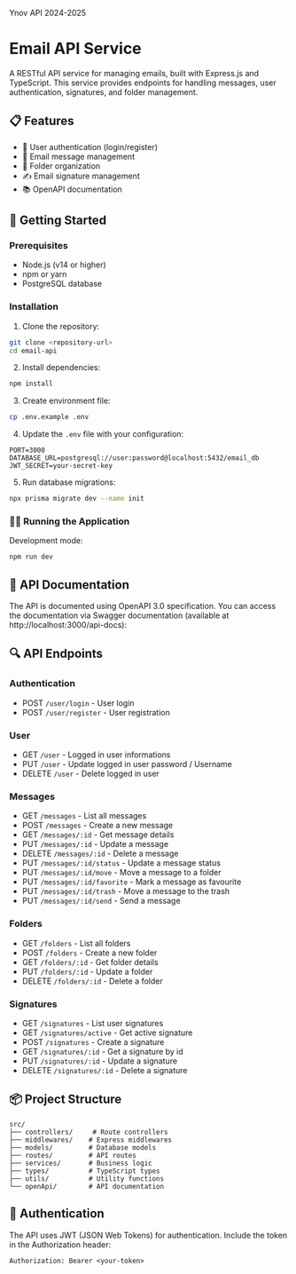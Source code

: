 Ynov API 2024-2025

# Email API Service

A RESTful API service for managing emails, built with Express.js and TypeScript. This service provides endpoints for handling messages, user authentication, signatures, and folder management.

## 📋 Features

- 🔐 User authentication (login/register)
- 📧 Email message management
- 📁 Folder organization
- ✍️ Email signature management
- 📚 OpenAPI documentation

## 🚀 Getting Started

### Prerequisites

- Node.js (v14 or higher)
- npm or yarn
- PostgreSQL database

### Installation

1. Clone the repository:

```bash
git clone <repository-url>
cd email-api
```

2. Install dependencies:

```bash
npm install
```

3. Create environment file:

```bash
cp .env.example .env
```

4. Update the `.env` file with your configuration:

```env
PORT=3000
DATABASE_URL=postgresql://user:password@localhost:5432/email_db
JWT_SECRET=your-secret-key
```

5. Run database migrations:

```bash
npx prisma migrate dev --name init
```

### 🏃‍♂️ Running the Application

Development mode:

```bash
npm run dev
```

## 📖 API Documentation

The API is documented using OpenAPI 3.0 specification. You can access the documentation via Swagger documentation (available at http://localhost:3000/api-docs):

## 🔍 API Endpoints

### Authentication

- POST `/user/login` - User login
- POST `/user/register` - User registration

### User

- GET `/user` - Logged in user informations
- PUT `/user` - Update logged in user password / Username
- DELETE `/user` - Delete logged in user

### Messages

- GET `/messages` - List all messages
- POST `/messages` - Create a new message
- GET `/messages/:id` - Get message details
- PUT `/messages/:id` - Update a message
- DELETE `/messages/:id` - Delete a message
- PUT `/messages/:id/status` - Update a message status
- PUT `/messages/:id/move` - Move a message to a folder
- PUT `/messages/:id/favorite` - Mark a message as favourite
- PUT `/messages/:id/trash` - Move a message to the trash
- PUT `/messages/:id/send` - Send a message

### Folders

- GET `/folders` - List all folders
- POST `/folders` - Create a new folder
- GET `/folders/:id` - Get folder details
- PUT `/folders/:id` - Update a folder
- DELETE `/folders/:id` - Delete a folder

### Signatures

- GET `/signatures` - List user signatures
- GET `/signatures/active` - Get active signature
- POST `/signatures` - Create a signature
- GET `/signatures/:id` - Get a signature by id
- PUT `/signatures/:id` - Update a signature
- DELETE `/signatures/:id` - Delete a signature

## 📦 Project Structure

```
src/
├── controllers/     # Route controllers
├── middlewares/    # Express middlewares
├── models/         # Database models
├── routes/         # API routes
├── services/       # Business logic
├── types/          # TypeScript types
├── utils/          # Utility functions
└── openApi/        # API documentation
```

## 🔐 Authentication

The API uses JWT (JSON Web Tokens) for authentication. Include the token in the Authorization header:

```
Authorization: Bearer <your-token>
```
